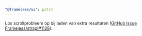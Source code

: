 ```yaml
---
"@frameless/ui": patch
---
```


Los scrollprobleem op bij laden van extra resultaten ([GitHub Issue Frameless/strapi#1128](https://github.com/frameless/strapi/issues/1128)).
